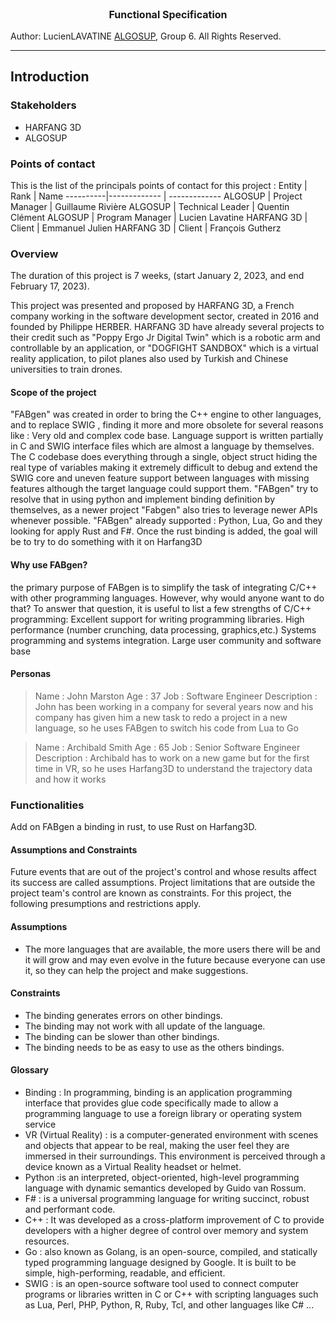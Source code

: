 <p align="center" style="font-weight: bold;font-size: 16px"> Functional Specification </p>

Author: LucienLAVATINE
[ALGOSUP](https://algosup.com/), Group 6. All Rights Reserved.
<hr>

## Introduction

### Stakeholders

- HARFANG 3D
- ALGOSUP
  
### Points of contact

This is the list of the principals points of contact for this project :
Entity | Rank | Name
----------|------------- | -------------
ALGOSUP | Project Manager |  Guillaume Rivière
ALGOSUP | Technical Leader |  Quentin Clément
ALGOSUP | Program Manager | Lucien Lavatine
HARFANG 3D | Client | Emmanuel Julien
HARFANG 3D | Client | François Gutherz

### Overview

The duration of this project is 7 weeks, (start January 2, 2023, and end February 17, 2023).

 This project was presented and proposed by HARFANG 3D, a French company working in the software development sector, created in 2016 and founded by Philippe HERBER.
HARFANG 3D have already several projects to their credit such as "Poppy Ergo Jr Digital Twin" which is a robotic arm and controllable by an application, or "DOGFIGHT SANDBOX" which is a virtual reality application, to pilot planes also used by Turkish and Chinese universities to train drones. 

#### Scope of the project

 "FABgen" was created in order to bring the C++ engine to other languages, and to replace SWIG , finding it more and more obsolete for several reasons like :
Very old and complex code base. Language support is written partially in C and SWIG interface files which are almost a language by themselves. The C codebase does everything through a single, object struct hiding the real type of variables making it extremely difficult to debug and extend the SWIG core and uneven feature support between languages with missing features although the target language could support them.
"FABgen" try to resolve that in using python and implement binding definition by themselves, as a newer project "Fabgen" also tries to leverage newer APIs whenever possible.
"FABgen" already supported : Python, Lua, Go and they looking for apply Rust and F#.
Once the rust binding is added, the goal will be to try to do something with it on Harfang3D

#### Why use FABgen?
the primary purpose of FABgen is to simplify the task of integrating C/C++ with other programming languages. 
However, why would anyone want to do that? 
To answer that question, it is useful to list a few strengths of C/C++ programming:
Excellent support for writing programming libraries. 
High performance (number crunching, data processing, graphics,etc.) Systems programming and systems integration.
Large user community and software base

#### Personas

> Name : John Marston
> Age : 37
> Job : Software Engineer
> Description : John has been working in a company for several years now and his company has given him a new task to redo a project in a new language, so he uses FABgen to switch his code from Lua to Go

> Name : Archibald Smith
> Age : 65 
> Job : Senior Software Engineer
> Description : Archibald has to work on a new game but for the first time in VR, so he uses Harfang3D to understand the trajectory data and how it works 

### Functionalities 

Add on FABgen a binding in rust, to use Rust on Harfang3D.

#### Assumptions and Constraints 

Future events that are out of the project's control and whose results affect its success are called assumptions. Project limitations that are outside the project team's control are known as constraints. For this project, the following presumptions and restrictions apply.

#### Assumptions

- The more languages that are available, the more users there will be and it will grow and may even evolve in the future because everyone can use it, so they can help the project and make suggestions.

#### Constraints

- The binding generates errors on other bindings.
- The binding may not work with all update of the language.
- The binding can be slower than other bindings.
- The binding needs to be as easy to use as the others bindings.

#### Glossary 

- Binding : In programming, binding is an application programming interface  that provides glue code specifically made to allow a programming language to use a foreign library or operating system service
- VR (Virtual Reality) : is a computer-generated environment with scenes and objects that appear to be real, making the user feel they are immersed in their surroundings. This environment is perceived through a device known as a Virtual Reality headset or helmet.
- Python :is an interpreted, object-oriented, high-level programming language with dynamic semantics developed by Guido van Rossum.
- F# : is a universal programming language for writing succinct, robust and performant code.
- C++ : It was developed as a cross-platform improvement of C to provide developers with a higher degree of control over memory and system resources.
- Go : also known as Golang, is an open-source, compiled, and statically typed programming language designed by Google. It is built to be simple, high-performing, readable, and efficient.
- SWIG : is an open-source software tool used to connect computer programs or libraries written in C or C++ with scripting languages such as Lua, Perl, PHP, Python, R, Ruby, Tcl, and other languages like C# ...